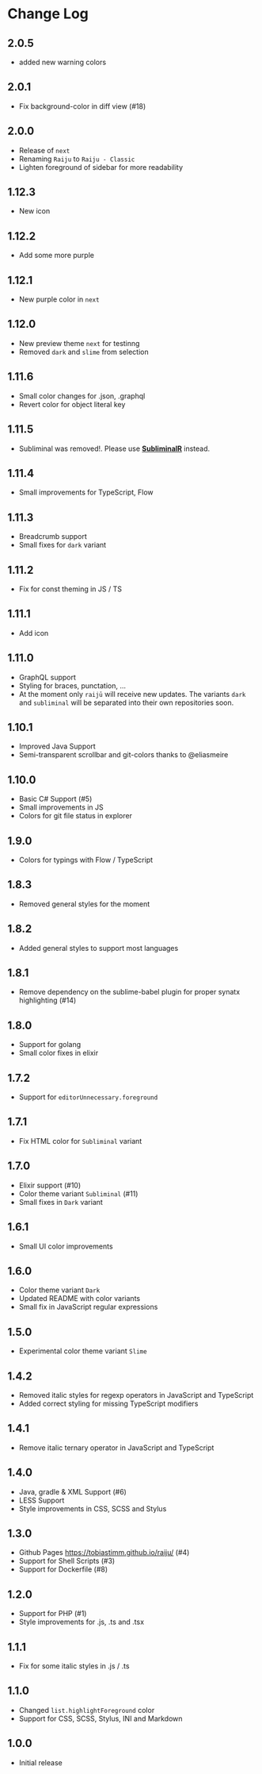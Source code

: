 # Change Log

## 2.0.5

- added new warning colors

## 2.0.1

- Fix background-color in diff view (#18)

## 2.0.0

- Release of `next`
- Renaming `Raiju` to `Raiju - Classic`
- Lighten foreground of sidebar for more readability

## 1.12.3

- New icon

## 1.12.2

- Add some more purple

## 1.12.1

- New purple color in `next`

## 1.12.0

- New preview theme `next` for testinng
- Removed `dark` and `slime` from selection

## 1.11.6

- Small color changes for .json, .graphql
- Revert color for object literal key

## 1.11.5

- Subliminal was removed!. Please use [**SubliminalR**](https://marketplace.visualstudio.com/items?itemName=TobiasTimm.subliminalr) instead.

## 1.11.4

- Small improvements for TypeScript, Flow

## 1.11.3

- Breadcrumb support
- Small fixes for `dark` variant

## 1.11.2

- Fix for const theming in JS / TS

## 1.11.1

- Add icon

## 1.11.0

- GraphQL support
- Styling for braces, punctation, ...
- At the moment only `raijū` will receive new updates. The variants `dark` and `subliminal` will be separated into their own repositories soon.

## 1.10.1

- Improved Java Support
- Semi-transparent scrollbar and git-colors thanks to @eliasmeire

## 1.10.0

- Basic C# Support (#5)
- Small improvements in JS
- Colors for git file status in explorer

## 1.9.0

- Colors for typings with Flow / TypeScript

## 1.8.3

- Removed general styles for the moment

## 1.8.2

- Added general styles to support most languages

## 1.8.1

- Remove dependency on the sublime-babel plugin for proper synatx highlighting (#14)

## 1.8.0

- Support for golang
- Small color fixes in elixir

## 1.7.2

- Support for `editorUnnecessary.foreground`

## 1.7.1

- Fix HTML color for `Subliminal` variant

## 1.7.0

- Elixir support (#10)
- Color theme variant `Subliminal` (#11)
- Small fixes in `Dark` variant

## 1.6.1

- Small UI color improvements

## 1.6.0

- Color theme variant `Dark`
- Updated README with color variants
- Small fix in JavaScript regular expressions

## 1.5.0

- Experimental color theme variant `Slime`

## 1.4.2

- Removed italic styles for regexp operators in JavaScript and TypeScript
- Added correct styling for missing TypeScript modifiers

## 1.4.1

- Remove italic ternary operator in JavaScript and TypeScript

## 1.4.0

- Java, gradle & XML Support (#6)
- LESS Support
- Style improvements in CSS, SCSS and Stylus

## 1.3.0

- Github Pages https://tobiastimm.github.io/raiju/ (#4)
- Support for Shell Scripts (#3)
- Support for Dockerfile (#8)

## 1.2.0

- Support for PHP (#1)
- Style improvements for .js, .ts and .tsx

## 1.1.1

- Fix for some italic styles in .js / .ts

## 1.1.0

- Changed `list.highlightForeground` color
- Support for CSS, SCSS, Stylus, INI and Markdown

## 1.0.0

- Initial release
